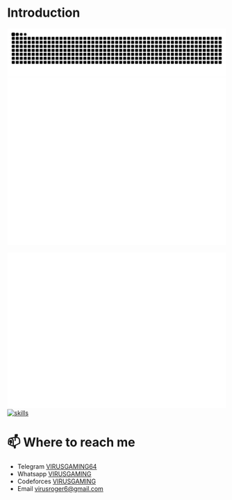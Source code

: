 # Introduction
![](https://raw.githubusercontent.com/VIRUSGAMING64/VIRUSGAMING64/output/github-contribution-grid-snake-dark.svg)
![](https://github.com/VIRUSGAMING64/VIRUSGAMING64/blob/main/github-metrics.svg)

![](https://raw.githubusercontent.com/VIRUSGAMING64/cf-stats/main/output/light_card.svg#gh-dark-mode-only)
[![skills](https://skillicons.dev/icons?i=cpp,c,py,js,go,java,flask,fastapi,bots,gmail,git,github,vscode,windows,linux,ubuntu&perline=6)](https://skillicons.dev)


# 📫 Where to reach me
- Telegram [VIRUSGAMING64](https://t.me/VIRUSGAMING64)
- Whatsapp [VIRUSGAMING](https://wa.me/+5356563068)
- Codeforces [VIRUSGAMING](https://codeforces.com/profile/VIRUSGAMING)
- Email virusroger6@gmail.com



